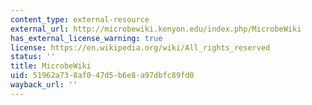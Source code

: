 ```yaml
---
content_type: external-resource
external_url: http://microbewiki.kenyon.edu/index.php/MicrobeWiki
has_external_license_warning: true
license: https://en.wikipedia.org/wiki/All_rights_reserved
status: ''
title: MicrobeWiki
uid: 51962a73-8af0-47d5-b6e8-a97dbfc89fd0
wayback_url: ''
---
```

